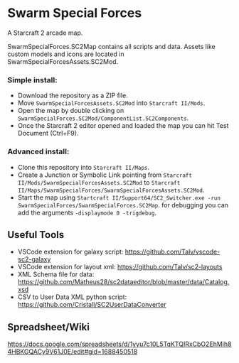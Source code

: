 # Swarm Special Forces

A Starcraft 2 arcade map. 

SwarmSpecialForces.SC2Map contains all scripts and data. Assets like custom models and icons are located in SwarmSpecialForcesAssets.SC2Mod.

### Simple install:
- Download the repository as a ZIP file.
- Move `SwarmSpecialForcesAssets.SC2Mod` into `Starcraft II/Mods`.
- Open the map by double clicking on `SwarmSpecialForces.SC2Mod/ComponentList.SC2Components`.
- Once the Starcraft 2 editor opened and loaded the map you can hit Test Document (Ctrl+F9).

### Advanced install:
- Clone this repository into `Starcraft II/Maps`.
- Create a Junction or Symbolic Link pointing from `Starcraft II/Mods/SwarmSpecialForcesAssets.SC2Mod` to `Starcraft II/Maps/SwarmSpecialForces/SwarmSpecialForcesAssets.SC2Mod`.
- Start the map using `Startcraft II/Support64/SC2_Switcher.exe -run SwarmSpecialForces/SwarmSpecialForces.SC2Map`. for debugging you can add the arguments `-displaymode 0 -trigdebug`.


## Useful Tools
- VSCode extension for galaxy script: https://github.com/Talv/vscode-sc2-galaxy
- VSCode extension for layout xml: https://github.com/Talv/sc2-layouts
- XML Schema file for data: https://github.com/Matheus28/sc2dataeditor/blob/master/data/Catalog.xsd
- CSV to User Data XML python script: https://github.com/Cristall/SC2UserDataConverter

## Spreadsheet/Wiki
https://docs.google.com/spreadsheets/d/1yyu7c10L5TqKTQIRxCbO2EhMih84HBKGQACy9V61J0E/edit#gid=1688450518
